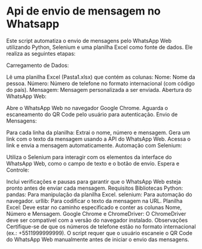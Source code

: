 # Api de envio de mensagem no Whatsapp
Este script automatiza o envio de mensagens pelo WhatsApp Web utilizando Python, Selenium e uma planilha Excel como fonte de dados. Ele realiza as seguintes etapas:

Carregamento de Dados:

Lê uma planilha Excel (Pasta1.xlsx) que contém as colunas:
Nome: Nome da pessoa.
Número: Número de telefone no formato internacional (com código do país).
Mensagem: Mensagem personalizada a ser enviada.
Abertura do WhatsApp Web:

Abre o WhatsApp Web no navegador Google Chrome.
Aguarda o escaneamento do QR Code pelo usuário para autenticação.
Envio de Mensagens:

Para cada linha da planilha:
Extrai o nome, número e mensagem.
Gera um link com o texto da mensagem usando a API do WhatsApp Web.
Acessa o link e envia a mensagem automaticamente.
Automação com Selenium:

Utiliza o Selenium para interagir com os elementos da interface do WhatsApp Web, como o campo de texto e o botão de envio.
Espera e Controle:

Inclui verificações e pausas para garantir que o WhatsApp Web esteja pronto antes de enviar cada mensagem.
Requisitos
Bibliotecas Python:
pandas: Para manipulação da planilha Excel.
selenium: Para automação do navegador.
urllib: Para codificar o texto da mensagem na URL.
Planilha Excel:
Deve estar no caminho especificado e conter as colunas Nome, Número e Mensagem.
Google Chrome e ChromeDriver:
O ChromeDriver deve ser compatível com a versão do navegador instalado.
Observações
Certifique-se de que os números de telefone estão no formato internacional (ex.: +5511999999999).
O script requer que o usuário escaneie o QR Code do WhatsApp Web manualmente antes de iniciar o envio das mensagens.
